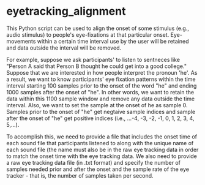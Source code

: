 eyetracking_alignment
=====================


This Python script can be used to align the onset of some stimulus (e.g., audio stimulus) to people's eye-fixations at that particular onset. Eye-movements within a certain time interval use by the user will be retained and data outside the interval will be removed. 

For example, suppose we ask participants' to listen to sentneces like "Person A said that Person B thought he could get into a good college." Suppose that we are interested in how people interpret the pronoun 'he'. As a result, we want to know participants' eye fixation patterns within the time interval starting 100 samples prior to the onset of the word "he" and ending 1000 samples after the onset of "he". In other words, we want to retain the data within this 1100 sample window and remove any data outside the time interval. Also, we want to set the sample at the onset of he as sample 0. Samples prior to the onset of "he" get negtaive sample indices and sample after the onset of "he" get positive indices (i.e., ...-4, -3, -2, -1, 0, 1, 2, 3, 4, 5,...). 

To accomplish this, we need to provide a file that includes the onset time of each sound file that participants listened to along with the unique name of each sound file (the name must also be in the raw eye tracking data in order to match the onset time with the eye tracking data. We also need to provide a raw eye tracking data file (in .txt format) and specify the number of samples needed prior and after the onset and the sample rate of the eye tracker - that is, the number of samples taken per second. 

